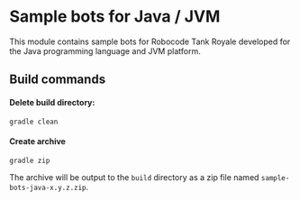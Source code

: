 # Sample bots for Java / JVM

This module contains sample bots for Robocode Tank Royale developed for the Java programming language and JVM platform.

## Build commands

#### Delete build directory:

    gradle clean

#### Create archive

    gradle zip

The archive will be output to the `build` directory as a zip file named `sample-bots-java-x.y.z.zip`.
